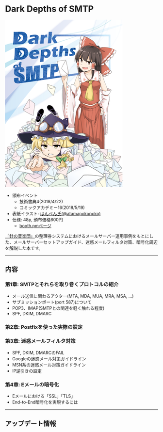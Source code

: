 # Dark Depths of SMTP

![](/assets/img/ddbook_cover.png)

- 頒布イベント
    - 技術書典4(2018/4/22)
    - コミックアカデミー16(2018/5/19)
- 表紙イラスト: [はんぺん氏(@atamapokopoko)](https://twitter.com/atamapokopoko)
- 仕様: 48p, 頒布価格600円
    - [booth.pmページ](https://cryptic-command.booth.pm/items/892981)

[「針の音楽団」](http://harimusic.net/)の整理券システムにおけるメールサーバー運用事例をもとにした、メールサーバーセットアップガイド、迷惑メールフィルタ対策、暗号化周辺を解説した本です。

----

## 内容

### 第1章: SMTPとそれらを取り巻くプロトコルの紹介
* メール送信に関わるアクター(MTA, MDA, MUA, MRA, MSA, ...)
* サブミッションポート(port 587)について
* POP3、IMAP(SMTPとの関連を軽く触れる程度)
* SPF, DKIM, DMARC

### 第2章: Postfixを使った実際の設定

### 第3章: 迷惑メールフィルタ対策
* SPF, DKIM, DMARCのFAIL
* Googleの迷惑メール対策ガイドライン
* MSN系の迷惑メール対策ガイドライン
* IP逆引きの設定

### 第4章: Eメールの暗号化
* Eメールにおける「SSL」「TLS」
* End-to-End暗号化を実現するには

----

## アップデート情報
